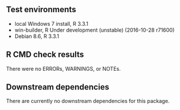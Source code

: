 ## Test environments
* local Windows 7 install, R 3.3.1
* win-builder, R Under development (unstable) (2016-10-28 r71600)
* Debian 8.6, R 3.3.1

## R CMD check results
There were no ERRORs, WARNINGS, or NOTEs.

## Downstream dependencies
There are currently no downstream dependencies for this package.
